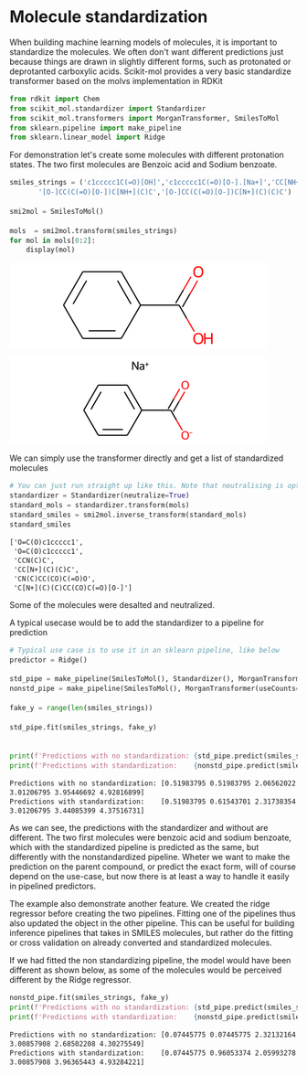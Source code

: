 # Molecule standardization
When building machine learning models of molecules, it is important to standardize the molecules. We often don't want different predictions just because things are drawn in slightly different forms, such as protonated or deprotanted carboxylic acids. Scikit-mol provides a very basic standardize transformer based on the molvs implementation in RDKit


```python
from rdkit import Chem
from scikit_mol.standardizer import Standardizer
from scikit_mol.transformers import MorganTransformer, SmilesToMol
from sklearn.pipeline import make_pipeline
from sklearn.linear_model import Ridge
```

For demonstration let's create some molecules with different protonation states. The two first molecules are Benzoic acid and Sodium benzoate.


```python
smiles_strings = ('c1ccccc1C(=O)[OH]','c1ccccc1C(=O)[O-].[Na+]','CC[NH+](C)C','CC[N+](C)(C)C',
       '[O-]CC(C(=O)[O-])C[NH+](C)C','[O-]CC(C(=O)[O-])C[N+](C)(C)C')

smi2mol = SmilesToMol()

mols  = smi2mol.transform(smiles_strings)
for mol in mols[0:2]:
    display(mol)
```


    
![png](04_standardizer_files/04_standardizer_3_0.png)
    



    
![png](04_standardizer_files/04_standardizer_3_1.png)
    


We can simply use the transformer directly and get a list of standardized molecules


```python
# You can just run straight up like this. Note that neutralising is optional
standardizer = Standardizer(neutralize=True)
standard_mols = standardizer.transform(mols)
standard_smiles = smi2mol.inverse_transform(standard_mols)
standard_smiles
```




    ['O=C(O)c1ccccc1',
     'O=C(O)c1ccccc1',
     'CCN(C)C',
     'CC[N+](C)(C)C',
     'CN(C)CC(CO)C(=O)O',
     'C[N+](C)(C)CC(CO)C(=O)[O-]']



Some of the molecules were desalted and neutralized.

A typical usecase would be to add the standardizer to a pipeline for prediction


```python
# Typical use case is to use it in an sklearn pipeline, like below 
predictor = Ridge()

std_pipe = make_pipeline(SmilesToMol(), Standardizer(), MorganTransformer(useCounts=True), predictor)
nonstd_pipe = make_pipeline(SmilesToMol(), MorganTransformer(useCounts=True), predictor)

fake_y = range(len(smiles_strings))

std_pipe.fit(smiles_strings, fake_y)


print(f'Predictions with no standardization: {std_pipe.predict(smiles_strings)}')
print(f'Predictions with standardization:    {nonstd_pipe.predict(smiles_strings)}')
```

    Predictions with no standardization: [0.51983795 0.51983795 2.06562022 3.01206795 3.95446692 4.92816899]
    Predictions with standardization:    [0.51983795 0.61543701 2.31738354 3.01206795 3.44085399 4.37516731]


As we can see, the predictions with the standardizer and without are different. The two first molecules were benzoic acid and sodium benzoate, which with the standardized pipeline is predicted as the same, but differently with the nonstandardized pipeline. Wheter we want to make the prediction on the parent compound, or predict the exact form, will of course depend on the use-case, but now there is at least a way to handle it easily in pipelined predictors.

The example also demonstrate another feature. We created the ridge regressor before creating the two pipelines. Fitting one of the pipelines thus also updated the object in the other pipeline. This can be useful for building inference pipelines that takes in SMILES molecules, but rather do the fitting or cross validation on already converted and standardized molecules.

If we had fitted the non standardizing pipeline, the model would have been different as shown below, as some of the molecules would be perceived different by the Ridge regressor.


```python
nonstd_pipe.fit(smiles_strings, fake_y)
print(f'Predictions with no standardization: {std_pipe.predict(smiles_strings)}')
print(f'Predictions with standardization:    {nonstd_pipe.predict(smiles_strings)}')
```

    Predictions with no standardization: [0.07445775 0.07445775 2.32132164 3.00857908 2.68502208 4.30275549]
    Predictions with standardization:    [0.07445775 0.96053374 2.05993278 3.00857908 3.96365443 4.93284221]

